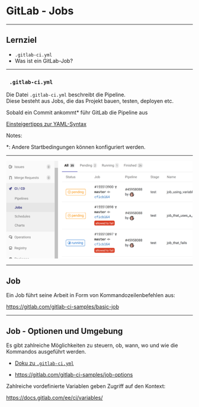 # GitLab - Jobs

---

## Lernziel

 * `.gitlab-ci.yml`
 * Was ist ein GitLab-Job?

---

### ` .gitlab-ci.yml`

Die Datei `.gitlab-ci.yml` beschreibt die Pipeline.\
Diese besteht aus Jobs,
die das Projekt bauen, testen, deployen etc.

Sobald ein Commit ankommt* führ GitLab die Pipeline aus

[Einsteigertipps zur YAML-Syntax](https://github.com/Animosity/CraftIRC/wiki/Complete-idiot's-introduction-to-yaml)

Notes:

*: Andere Startbedingungen können konfiguriert werden.


---

![](gitlab-jobs.png)

---

## Job

Ein Job führt seine Arbeit in Form von Kommandozeilenbefehlen aus:

https://gitlab.com/gitlab-ci-samples/basic-job

---

## Job - Optionen und Umgebung

Es gibt zahlreiche Möglichkeiten zu steuern, ob, wann, wo und wie die Kommandos ausgeführt werden.

 * [Doku zu `.gitlab-ci.yml`](https://docs.gitlab.com/ee/ci/yaml/)

 * https://gitlab.com/gitlab-ci-samples/job-options

Zahlreiche vordefinierte Variablen geben Zugriff auf den Kontext:

https://docs.gitlab.com/ee/ci/variables/



